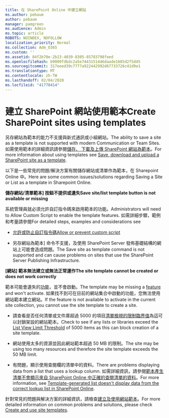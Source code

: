 ```yaml
---
title: 在 SharePoint Online 中建立網站
ms.author: pebaum
author: pebaum
manager: pamgreen
ms.audience: Admin
ms.topic: article
ROBOTS: NOINDEX, NOFOLLOW
localization_priority: Normal
ms.collection: Adm_O365
ms.custom: ''
ms.assetid: 84f2b70e-2b23-4039-8305-85783798feed
ms.openlocfilehash: b9009fdbdc2a5e7443151446daade1685d2f5d45
ms.sourcegitcommit: 317eeed39c7777a922442992d67733726c41d9e1
ms.translationtype: MT
ms.contentlocale: zh-TW
ms.lasthandoff: 02/04/2020
ms.locfileid: "41770414"
---
```

# <a name="create-sharepoint-sites-using-templates"></a><span data-ttu-id="3c7a4-102">建立 SharePoint 網站使用範本</span><span class="sxs-lookup"><span data-stu-id="3c7a4-102">Create SharePoint sites using templates</span></span>

<span data-ttu-id="3c7a4-103">另存網站為範本的能力不支援與新式通訊或小組網站。</span><span class="sxs-lookup"><span data-stu-id="3c7a4-103">The ability to save a site as a template is not supported with modern Communication or Team Sites.</span></span> <span data-ttu-id="3c7a4-104">如需使用範本的詳細資訊請參閱[儲存、 下載及上傳 SharePoint 網站為範本](https://docs.microsoft.com/sharepoint/dev/general-development/save-download-and-upload-a-sharepoint-site-as-a-template)。</span><span class="sxs-lookup"><span data-stu-id="3c7a4-104">For more information about using templates see [Save, download and upload a SharePoint site as a template](https://docs.microsoft.com/sharepoint/dev/general-development/save-download-and-upload-a-sharepoint-site-as-a-template).</span></span>

<span data-ttu-id="3c7a4-105">以下是一些常見的問題/解決方案有關儲存網站或清單作為範本，在 Sharepoint Online 中。</span><span class="sxs-lookup"><span data-stu-id="3c7a4-105">Here are some common issues/solutions regarding Saving a Site or List as a template in Sharepoint Online.</span></span> 

<span data-ttu-id="3c7a4-106">**儲存網站/清單範本] 按鈕不提供或遺失**</span><span class="sxs-lookup"><span data-stu-id="3c7a4-106">**Save site/list template button is not available or missing**</span></span>

<span data-ttu-id="3c7a4-107">系統管理員就必須允許自訂指令碼來啟用範本的功能。</span><span class="sxs-lookup"><span data-stu-id="3c7a4-107">Administrators will need to Allow Custom Script to enable the template features.</span></span> <span data-ttu-id="3c7a4-108">如需詳細步驟，範例和考量請參閱</span><span class="sxs-lookup"><span data-stu-id="3c7a4-108">For detailed steps, examples and considerations see</span></span> 

- [<span data-ttu-id="3c7a4-109">允許或防止自訂指令碼</span><span class="sxs-lookup"><span data-stu-id="3c7a4-109">Allow or prevent custom script</span></span>](https://docs.microsoft.com/sharepoint/allow-or-prevent-custom-script)

- <span data-ttu-id="3c7a4-110">另存網站為範本] 命令不支援，及使用 SharePoint Server 發佈基礎結構的網站上可能會造成問題。</span><span class="sxs-lookup"><span data-stu-id="3c7a4-110">The Save site as template command is not supported and can cause problems on sites that use the SharePoint Server Publishing Infrastructure.</span></span>

<span data-ttu-id="3c7a4-111">**[網站] 範本無法建立或無法正常運作**</span><span class="sxs-lookup"><span data-stu-id="3c7a4-111">**The site template cannot be created or does not work correctly**</span></span>

<span data-ttu-id="3c7a4-112">範本可能會遺失的[功能](https://social.technet.microsoft.com/wiki/contents/articles/14423.sharepoint-2013-existing-features-guid.aspx)，並不會啟動。</span><span class="sxs-lookup"><span data-stu-id="3c7a4-112">The template may be missing a [feature](https://social.technet.microsoft.com/wiki/contents/articles/14423.sharepoint-2013-existing-features-guid.aspx) and won't activate.</span></span> <span data-ttu-id="3c7a4-113">如果找不到可在目前的網站集合中啟動的功能，您無法使用網站範本建立網站。</span><span class="sxs-lookup"><span data-stu-id="3c7a4-113">If the feature is not available to activate in the current site collection, you cannot use the site template to create a site.</span></span>

- <span data-ttu-id="3c7a4-114">請查看是否任何清單或文件庫超過 5000 的項目[清單檢視的限制臨界值](https://support.office.com/article/Manage-large-lists-and-libraries-in-SharePoint-B8588DAE-9387-48C2-9248-C24122F07C59)為這可以封鎖架設的網站範本。</span><span class="sxs-lookup"><span data-stu-id="3c7a4-114">Check to see if any lists or libraries exceed the [List View Limit Threshold](https://support.office.com/article/Manage-large-lists-and-libraries-in-SharePoint-B8588DAE-9387-48C2-9248-C24122F07C59) of 5000 items as this can block creation of a site template.</span></span>

- <span data-ttu-id="3c7a4-115">網站使用太多的資源並因此網站範本超過 50 MB 的限制。</span><span class="sxs-lookup"><span data-stu-id="3c7a4-115">The site may be using too many resources and therefore the site template exceeds the 50 MB limit.</span></span>


- <span data-ttu-id="3c7a4-116">有問題，顯示使用查閱欄的清單中的資料。</span><span class="sxs-lookup"><span data-stu-id="3c7a4-116">There are problems displaying data from a list that uses a lookup column.</span></span> <span data-ttu-id="3c7a4-117">如需詳細資訊，請參閱[範本產生清單不會顯示來自 SharePoint Online 中正確的查閱清單的資料](https://docs.microsoft.com/sharepoint/support/lists-and-libraries/template-generated-list-incorrect-data)。</span><span class="sxs-lookup"><span data-stu-id="3c7a4-117">For more information, see [Template-generated list doesn't display data from the correct lookup list in SharePoint Online](https://docs.microsoft.com/sharepoint/support/lists-and-libraries/template-generated-list-incorrect-data).</span></span>

<span data-ttu-id="3c7a4-118">針對常見的問題與解決方案的詳細資訊，請檢查[建立及使用網站範本](https://support.office.com/article/Create-and-use-site-templates-60371B0F-00E0-4C49-A844-34759EBDD989)。</span><span class="sxs-lookup"><span data-stu-id="3c7a4-118">For more detailed information on common problems and solutions, please check [Create and use site templates](https://support.office.com/article/Create-and-use-site-templates-60371B0F-00E0-4C49-A844-34759EBDD989).</span></span>



